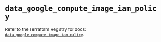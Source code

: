 # `data_google_compute_image_iam_policy`

Refer to the Terraform Registry for docs: [`data_google_compute_image_iam_policy`](https://registry.terraform.io/providers/hashicorp/google/6.30.0/docs/data-sources/compute_image_iam_policy).
